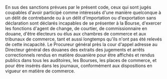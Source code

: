 En sus des sanctions prévues par
le présent code, ceux
qui sont jugés coupables d'avoir participé comme intéressés d'une
manière quelconque à un délit de contrebande ou à un délit d'importation
ou d'exportation sans déclaration sont déclarés incapables de se
présenter à la Bourse, d'exercer les fonctions d'agent de change, de
courtier, de commissionnaire en douane, d'être électeurs ou élus aux
chambres de commerce et aux tribunaux de commerce, tant et aussi
longtemps qu'ils n'ont pas été relevés de cette incapacité.
Le Procureur général près la cour d'appel adresse au Directeur général
des douanes des extraits des jugements et arrêts correctionnels rendus
en matière douanière pour être affichés et rendus publics dans tous les
auditoires, les Bourses, les places de commerce, et pour être insérés
dans les journaux, conformément aux dispositions en vigueur en matière
de commerce.